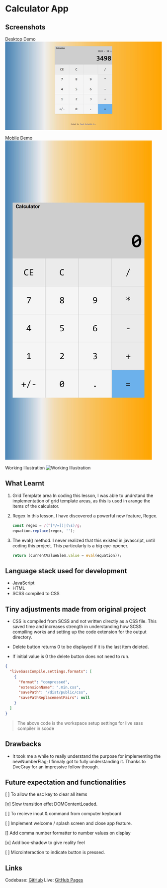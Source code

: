 # Calculator App

## Screenshots

Desktop Demo
![Desktop Demo](https://github.com/mrpaulishaili/calculator-app/blob/main/dist/public/media/desktop-view.jpg)

Mobile Demo
![Mobile Demo](https://github.com/mrpaulishaili/calculator-app/blob/main/dist/public/media/mobile-view.jpg)

Working Illustration
![Working Illustration](https://github.com/mrpaulishaili/calculator-app/blob/main/dist/public/media/illustration-calculator.gif)

## What Learnt

1. Grid Template area
   In coding this lesson, I was able to undrstand the implementation of grid template areas, as this is used in arange the items of the calculator.

2. Regex
   In this lesson, I have discovered a powerful new feature, Regex.

   ```js
   const regex = /(^[*/=])|(\s)/g;
   equation.replace(regex, '');
   ```

3. The eval() method. I never realized that this existed in javascript, until coding this project. This particularly is a big eye-opener.

   ```js
   return (currentValueElem.value = eval(equation));
   ```

## Language stack used for development

- JavaScript
- HTML
- SCSS compiled to CSS

## Tiny adjustments made from original project

- CSS is compiled from SCSS and not written directly as a CSS file. This saved time and increases strength in understanding how SCSS compiling works and setting up the code extension for the output directory.

- Delete button returns 0 to be displayed if it is the last item deleted.

- If initial value is 0 the delete button does not need to run.

```json
{
  "liveSassCompile.settings.formats": [
    {
      "format": "compressed",
      "extensionName": ".min.css",
      "savePath": "/dist/public/css",
      "savePathReplacementPairs": null
    }
  ]
}
```

> The above code is the workspace setup settings for live sass compiler in scode

## Drawbacks

- It took me a while to really understand the purpose for implementing the newNumberFlag; I finnaly got to fully understanding it. Thanks to DveGray for an impressive follow through.

## Future expectation and functionalities

[ ] To allow the esc key to clear all items

[x] Slow transition effet DOMContentLoaded.

[ ] To recieve inout & command from computer keyboard

[ ] Implement welcome / splash screen and close app feature.

[] Add comma number formatter to number values on display

[x] Add box-shadow to give reality feel

[ ] Microinteraction to indicate button is pressed.

## Links

Codebase: [GitHub](htps://github.com/)
Live: [GitHub Pages](htps://github.com/)
